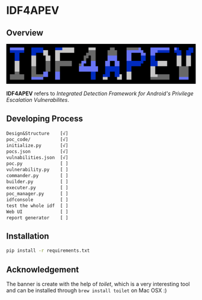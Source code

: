 # IDF4APEV

## Overview

![banner](https://github.com/brant-ruan/IDF4APEV/blob/master/resources/images/banner.png)

**IDF4APEV** refers to *Integrated Detection Framework for Android's Privilege Escalation Vulnerabilites*.

## Developing Process

```
Design&Structure    [√]
poc_code/           [√]
initialize.py       [√]
pocs.json           [√]
vulnabilities.json  [√]
poc.py              [ ]
vulnerability.py    [ ]
commander.py        [ ]
builder.py          [ ]
executer.py         [ ]
poc_manager.py      [ ]
idfconsole          [ ]
test the whole idf  [ ]
Web UI              [ ]
report generator    [ ]
```

## Installation

```bash
pip install -r requirements.txt
```

## Acknowledgement

The banner is create with the help of *toilet*, which is a very interesting tool and can be installed through `brew install toilet` on Mac OSX :)
